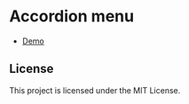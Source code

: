 # Accordion menu

- [ Demo ](https://mntrsara.github.io/accordion-menu/)

## License
This project is licensed under the MIT License.